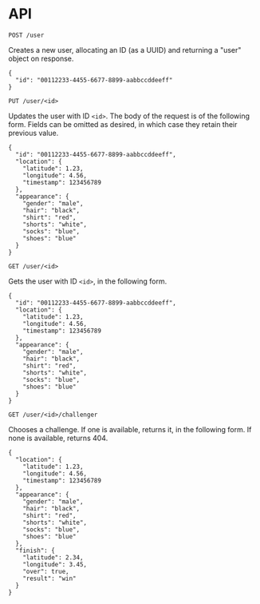 # API

`POST /user`

Creates a new user, allocating an ID (as a UUID) and returning a "user" object on response.

```
{
  "id": "00112233-4455-6677-8899-aabbccddeeff"
}
```

`PUT /user/<id>`

Updates the user with ID `<id>`.  The body of the request is of the following form.  Fields can be omitted as desired, in which case they retain their previous value.

```
{
  "id": "00112233-4455-6677-8899-aabbccddeeff",
  "location": {
    "latitude": 1.23,
    "longitude": 4.56,
    "timestamp": 123456789
  },
  "appearance": {
    "gender": "male",
    "hair": "black",
    "shirt": "red",
    "shorts": "white",
    "socks": "blue",
    "shoes": "blue"
  }
}  
```

`GET /user/<id>`

Gets the user with ID `<id>`, in the following form.

```
{
  "id": "00112233-4455-6677-8899-aabbccddeeff",
  "location": {
    "latitude": 1.23,
    "longitude": 4.56,
    "timestamp": 123456789
  },
  "appearance": {
    "gender": "male",
    "hair": "black",
    "shirt": "red",
    "shorts": "white",
    "socks": "blue",
    "shoes": "blue"
  }
}  
```

`GET /user/<id>/challenger`

Chooses a challenge.  If one is available, returns it, in the following form.  If none is available, returns 404.

```
{
  "location": {
    "latitude": 1.23,
    "longitude": 4.56,
    "timestamp": 123456789
  },
  "appearance": {
    "gender": "male",
    "hair": "black",
    "shirt": "red",
    "shorts": "white",
    "socks": "blue",
    "shoes": "blue"
  },
  "finish": {
    "latitude": 2.34,
    "longitude": 3.45,
    "over": true,
    "result": "win"
  }
}
```
